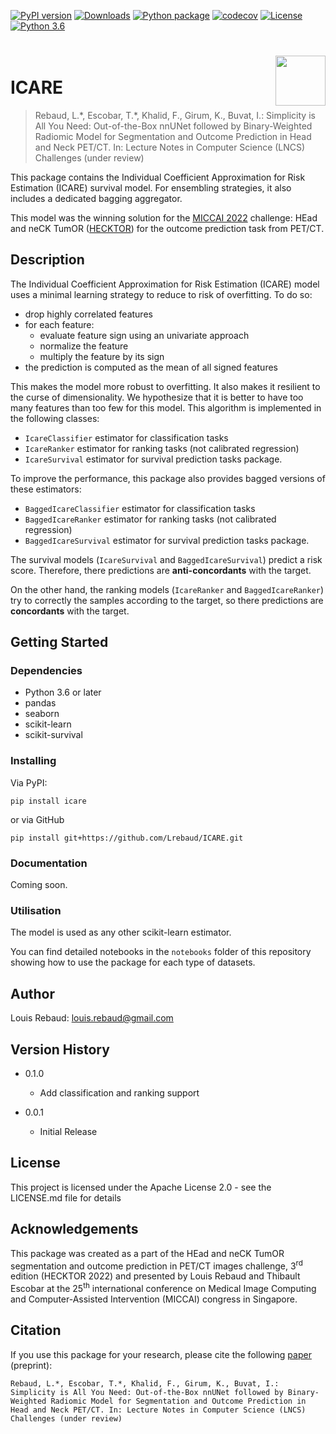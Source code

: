 [![PyPI version](https://badge.fury.io/py/icare.svg)](https://badge.fury.io/py/icare)
[![Downloads](https://pepy.tech/badge/icare/month)](https://pepy.tech/project/icare)
[![Python package](https://github.com/Lrebaud/ICARE/actions/workflows/python-package.yml/badge.svg)](https://github.com/Lrebaud/ICARE/actions/workflows/python-package.yml)
[![codecov](https://codecov.io/github/Lrebaud/ICARE/branch/main/graph/badge.svg?token=W4D5C373NR)](https://codecov.io/github/Lrebaud/ICARE)
[![License](https://img.shields.io/badge/License-Apache_2.0-blue.svg)](https://opensource.org/licenses/Apache-2.0)
[![Python 3.6](https://img.shields.io/badge/python-3.6--3.10-blue)](https://www.python.org/downloads/release/python-360/)

<h1>
  <img align="right" height="80" src="https://raw.githubusercontent.com/Lrebaud/ICARE/main/img/logo.png">
   <br> ICARE
</h1>

> Rebaud, L.\*, Escobar, T.\*, Khalid, F., Girum, K., Buvat, I.: 
Simplicity is All You Need: Out-of-the-Box nnUNet followed by Binary-Weighted Radiomic Model for Segmentation and Outcome Prediction in Head and Neck PET/CT. 
In: Lecture Notes in Computer Science (LNCS) Challenges (under review)

This package contains the Individual Coefficient Approximation for Risk Estimation
(ICARE) survival model. For ensembling strategies, it also includes a dedicated bagging aggregator.

This model was the winning solution for the [MICCAI 2022](https://conferences.miccai.org/2022/en/) challenge: HEad and neCK TumOR ([HECKTOR](https://hecktor.grand-challenge.org/)) for the outcome prediction task from PET/CT.

## Description

The Individual Coefficient Approximation for Risk Estimation (ICARE) model
uses a minimal learning strategy to reduce to risk of overfitting.
To do so:
 * drop highly correlated features
 * for each feature:
   * evaluate feature sign using an univariate approach
   * normalize the feature
   * multiply the feature by its sign
 * the prediction is computed as the mean of all signed features

This makes the model more robust to overfitting. It also makes it
resilient to the curse of dimensionality. We hypothesize that it is 
better to have too many features than too few for this model.
This algorithm is implemented in the following classes:
 * `IcareClassifier` estimator for classification tasks
 * `IcareRanker` estimator for ranking tasks (not calibrated regression)
 * `IcareSurvival` estimator for survival prediction tasks package.

To improve the performance, this package also provides bagged versions
of these estimators:
 * `BaggedIcareClassifier` estimator for classification tasks
 * `BaggedIcareRanker` estimator for ranking tasks (not calibrated regression)
 * `BaggedIcareSurvival` estimator for survival prediction tasks package.


The survival models (`IcareSurvival` and `BaggedIcareSurvival`) predict
a risk score. Therefore, there predictions are **anti-concordants** with
the target.

On the other hand, the ranking models (`IcareRanker` and `BaggedIcareRanker`)
try to correctly the samples according to the target, so there predictions
are **concordants** with the target.


## Getting Started

### Dependencies

* Python 3.6 or later
* pandas
* seaborn
* scikit-learn
* scikit-survival

### Installing

Via PyPI:
```shell
pip install icare
```
or via GitHub
```shell
pip install git+https://github.com/Lrebaud/ICARE.git
```

### Documentation
Coming soon.


### Utilisation

The model is used as any other scikit-learn estimator.

You can find detailed notebooks in the `notebooks` folder
of this repository showing how to use the package for each type of datasets.

## Author

Louis Rebaud: [louis.rebaud@gmail.com](mailto:louis.rebaud@gmail.com)

## Version History

* 0.1.0
    * Add classification and ranking support

* 0.0.1
    * Initial Release

## License

This project is licensed under the Apache License 2.0 - see the LICENSE.md file for details

## Acknowledgements

This package was created as a part of the HEad and neCK TumOR segmentation and outcome prediction in PET/CT images challenge, 3<sup>rd</sup> edition (HECKTOR 2022) and presented by Louis Rebaud and Thibault Escobar at the 25<sup>th</sup> international conference on Medical Image Computing and Computer-Assisted Intervention (MICCAI) congress in Singapore.

## Citation

If you use this package for your research, please cite the following [paper](https://dx.doi.org/10.13140/RG.2.2.30709.04328/1) (preprint):

```blockquote
Rebaud, L.*, Escobar, T.*, Khalid, F., Girum, K., Buvat, I.: Simplicity is All You Need: Out-of-the-Box nnUNet followed by Binary-Weighted Radiomic Model for Segmentation and Outcome Prediction in Head and Neck PET/CT. In: Lecture Notes in Computer Science (LNCS) Challenges (under review)
```
